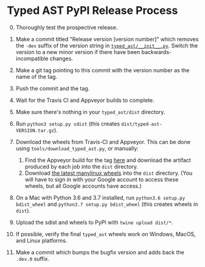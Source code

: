 # Typed AST PyPI Release Process
0. Thoroughly test the prospective release.
1. Make a commit titled "Release version \[version number\]" which removes the
   `-dev` suffix of the version string in
   [`typed_ast/__init__.py`](https://github.com/python/typed_ast/blob/master/typed_ast/__init__.py).
   Switch the version to a new minor version if there have been
   backwards-incompatible changes.
2. Make a git tag pointing to this commit with the version number as the name
   of the tag.
3. Push the commit and the tag.
4. Wait for the Travis CI and Appveyor builds to complete.
5. Make sure there's nothing in your `typed_ast/dist` directory.
6. Run `python3 setup.py sdist` (this creates `dist/typed-ast-VERSION.tar.gz`).
7. Download the wheels from Travis-CI and Appveyor.  This can be done using
   `tools/download_typed_ast.py`, or manually:

   1. Find the Appveyor build for the tag
      [here](https://ci.appveyor.com/project/ddfisher/typed-ast-a4xqu/history) and
      download the artifact produced by each job into the `dist` directory.
   2. Download [the latest manylinux
      wheels](https://console.cloud.google.com/storage/browser/typed-ast) into the
      `dist` directory.  (You will have to sign in with your Google account to
      access these wheels, but all Google accounts have access.)

8. On a Mac with Python 3.6 and 3.7 installed, run `python3.6 setup.py bdist_wheel`
   and `python3.7 setup.py bdist_wheel` (this creates wheels in `dist`).
9. Upload the sdist and wheels to PyPI with `twine upload dist/*`.
10. If possible, verify the final `typed_ast` wheels work on Windows, MacOS,
    and Linux platforms.
11. Make a commit which bumps the bugfix version and adds back the `.dev.0`
    suffix.
